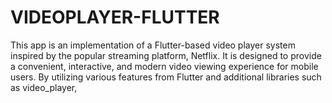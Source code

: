 # VIDEOPLAYER-FLUTTER
This app is an implementation of a Flutter-based video player system inspired by the popular streaming platform, Netflix. It is designed to provide a convenient, interactive, and modern video viewing experience for mobile users. By utilizing various features from Flutter and additional libraries such as video_player,
